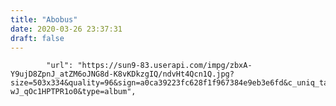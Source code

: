 ```yaml
---
title: "Abobus"
date: 2020-03-26 23:37:31
draft: false
---
```


            "url": "https://sun9-83.userapi.com/impg/zbxA-Y9ujD8ZpnJ_atZM6oJNG8d-K8vKDkzgIQ/ndvHt4Qcn1Q.jpg?size=503x334&quality=96&sign=a0ca39223fc628f1f967384e9eb3e6fd&c_uniq_tag=_PGULKdQABgOgiGk0cwafB1yywZ-wJ_qOc1HPTPR1o0&type=album",
